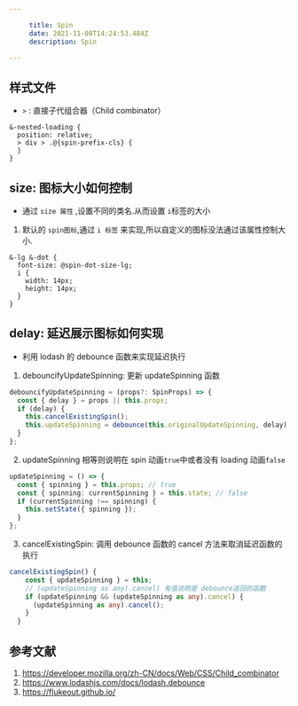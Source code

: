 ```yaml
---

     title: Spin
     date: 2021-11-08T14:24:53.484Z
     description: Spin

---
```


## 样式文件

- `>` : 直接子代组合器（Child combinator）

```less
&-nested-loading {
  position: relative;
  > div > .@{spin-prefix-cls} {
  }
}
```

## size: 图标大小如何控制

- 通过 `size 属性` ,设置不同的类名.从而设置 `i`标签的大小

1. 默认的 `spin图标`,通过 `i 标签` 来实现,所以自定义的图标没法通过该属性控制大小.

```less
&-lg &-dot {
  font-size: @spin-dot-size-lg;
  i {
    width: 14px;
    height: 14px;
  }
}
```

## delay: 延迟展示图标如何实现

- 利用 lodash 的 debounce 函数来实现延迟执行

1. debouncifyUpdateSpinning: 更新 updateSpinning 函数

```ts
debouncifyUpdateSpinning = (props?: SpinProps) => {
  const { delay } = props || this.props;
  if (delay) {
    this.cancelExistingSpin();
    this.updateSpinning = debounce(this.originalUpdateSpinning, delay);
  }
};
```

2. updateSpinning 相等则说明在 spin 动画`true`中或者没有 loading 动画`false`

```ts
updateSpinning = () => {
  const { spinning } = this.props; // true
  const { spinning: currentSpinning } = this.state; // false
  if (currentSpinning !== spinning) {
    this.setState({ spinning });
  }
};
```

3.  cancelExistingSpin: 调用 debounce 函数的 cancel 方法来取消延迟函数的执行

```ts
cancelExistingSpin() {
    const { updateSpinning } = this;
    // (updateSpinning as any).cancel) 有值说明是 debounce返回的函数
    if (updateSpinning && (updateSpinning as any).cancel) {
      (updateSpinning as any).cancel();
    }
  }
```

## 参考文献

1. https://developer.mozilla.org/zh-CN/docs/Web/CSS/Child_combinator
2. https://www.lodashjs.com/docs/lodash.debounce
3. https://flukeout.github.io/
